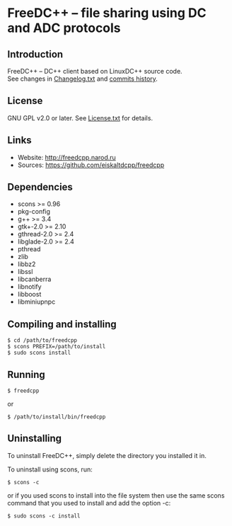 # FreeDC++ &ndash; file sharing using DC and ADC protocols

## Introduction

FreeDC++ &ndash; DC++ client based on LinuxDC++ source code.<br/>
See changes in [Changelog.txt](https://github.com/eiskaltdcpp/freedcpp/blob/master/Changelog.txt) and [commits history](https://github.com/eiskaltdcpp/freedcpp/commits/master).

## License

GNU GPL v2.0 or later. See [License.txt](https://github.com/eiskaltdcpp/freedcpp/blob/master/License.txt) for details.

## Links

* Website: http://freedcpp.narod.ru
* Sources: https://github.com/eiskaltdcpp/freedcpp

Dependencies
------------
* scons >= 0.96
* pkg-config
* g++ >= 3.4
* gtk+-2.0 >= 2.10
* gthread-2.0 >= 2.4
* libglade-2.0 >= 2.4
* pthread
* zlib
* libbz2
* libssl
* libcanberra
* libnotify
* libboost
* libminiupnpc

Compiling and installing
------------------------
```
$ cd /path/to/freedcpp
$ scons PREFIX=/path/to/install
$ sudo scons install

```

Running
-------
```
$ freedcpp
```
or
```
$ /path/to/install/bin/freedcpp
```

Uninstalling
------------
To uninstall FreeDC++, simply delete the directory you installed it in.

To uninstall using scons, run:
```
$ scons -c
```

or if you used scons to install into the file system then use the same scons command that you used to install and add the option -c:
```
$ sudo scons -c install
```

